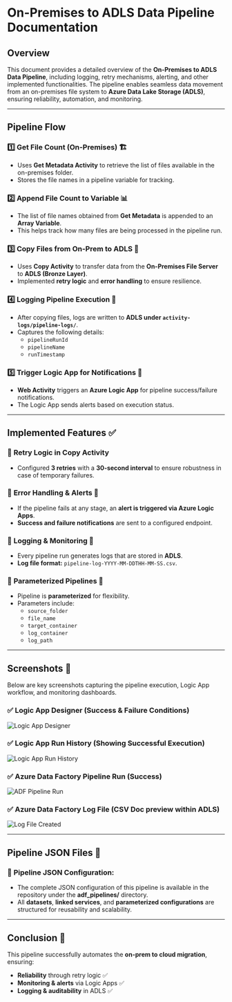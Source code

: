 # On-Premises to ADLS Data Pipeline Documentation

## Overview
This document provides a detailed overview of the **On-Premises to ADLS Data Pipeline**, including logging, retry mechanisms, alerting, and other implemented functionalities. The pipeline enables seamless data movement from an on-premises file system to **Azure Data Lake Storage (ADLS)**, ensuring reliability, automation, and monitoring.

---

## **Pipeline Flow**
### 1️⃣ **Get File Count (On-Premises) 🏗️**
- Uses **Get Metadata Activity** to retrieve the list of files available in the on-premises folder.
- Stores the file names in a pipeline variable for tracking.

### 2️⃣ **Append File Count to Variable 📊**
- The list of file names obtained from **Get Metadata** is appended to an **Array Variable**.
- This helps track how many files are being processed in the pipeline run.

### 3️⃣ **Copy Files from On-Prem to ADLS 📂**
- Uses **Copy Activity** to transfer data from the **On-Premises File Server** to **ADLS (Bronze Layer)**.
- Implemented **retry logic** and **error handling** to ensure resilience.

### 4️⃣ **Logging Pipeline Execution 📝**
- After copying files, logs are written to **ADLS under `activity-logs/pipeline-logs/`**.
- Captures the following details:
  - `pipelineRunId`
  - `pipelineName`
  - `runTimestamp`

### 5️⃣ **Trigger Logic App for Notifications 🔔**
- **Web Activity** triggers an **Azure Logic App** for pipeline success/failure notifications.
- The Logic App sends alerts based on execution status.

---

## **Implemented Features ✅**
### 📌 **Retry Logic in Copy Activity**
- Configured **3 retries** with a **30-second interval** to ensure robustness in case of temporary failures.

### 📌 **Error Handling & Alerts 🚨**
- If the pipeline fails at any stage, an **alert is triggered via Azure Logic Apps**.
- **Success and failure notifications** are sent to a configured endpoint.

### 📌 **Logging & Monitoring 📝**
- Every pipeline run generates logs that are stored in **ADLS**.
- **Log file format:** `pipeline-log-YYYY-MM-DDTHH-MM-SS.csv`.

### 📌 **Parameterized Pipelines 🔧**
- Pipeline is **parameterized** for flexibility.
- Parameters include:
  - `source_folder`
  - `file_name`
  - `target_container`
  - `log_container`
  - `log_path`

---

## **Screenshots 📸**
Below are key screenshots capturing the pipeline execution, Logic App workflow, and monitoring dashboards.

### ✅ **Logic App Designer (Success & Failure Conditions)**
![Logic App Designer](Logicappdesigner.png)

### ✅ **Logic App Run History (Showing Successful Execution)**
![Logic App Run History](LogicApprunhistory.png)

### ✅ **Azure Data Factory Pipeline Run (Success)**
![ADF Pipeline Run](ADFPipelinerun.png)

### ✅ **Azure Data Factory Log File (CSV Doc preview within ADLS)**
![Log File Created](Logfilecreated.png)

---

## **Pipeline JSON Files 📜**
### 🔹 **Pipeline JSON Configuration:**
- The complete JSON configuration of this pipeline is available in the repository under the **adf_pipelines/** directory.
- All **datasets**, **linked services**, and **parameterized configurations** are structured for reusability and scalability.

---

## **Conclusion 🚀**
This pipeline successfully automates the **on-prem to cloud migration**, ensuring:
- **Reliability** through retry logic ✅
- **Monitoring & alerts** via Logic Apps ✅
- **Logging & auditability** in ADLS ✅
